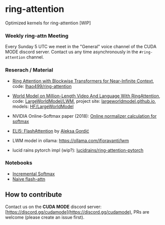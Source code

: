 # ring-attention
Optimized kernels for ring-attention [WIP]


### Weekly ring-attn Meeting

Every Sunday 5 UTC we meet in the "General" voice channel of the CUDA MODE discord server. Contact us any time asynchronously in the `#ring-attention` channel.


### Reserach / Material

- [Ring Attention with Blockwise Transformers for Near-Infinite Context](https://arxiv.org/abs/2310.01889), code: [lhao499/ring-attention](https://github.com/lhao499/ring-attention)
- [World Model on Million-Length Video And Language With RingAttention](https://arxiv.org/abs/2402.08268), code: [LargeWorldModel/LWM](https://github.com/LargeWorldModel/LWM), project site: [largeworldmodel.github.io](https://largeworldmodel.github.io/), models: [HF/LargeWorldModel](https://huggingface.co/LargeWorldModel)

- NVIDIA Online-Softmax paper (2018): [Online normalizer calculation for softmax](https://arxiv.org/abs/1805.02867)
- [ELI5: FlashAttention](https://gordicaleksa.medium.com/eli5-flash-attention-5c44017022ad) by [Aleksa Gordić](https://twitter.com/gordic_aleksa)
- LWM model in ollama: https://ollama.com/ifioravanti/lwm
- lucid rains pytorch impl (wip?): [lucidrains/ring-attention-pytorch](https://github.com/lucidrains/ring-attention-pytorch)



### Notebooks
- [Incremental Softmax](https://colab.research.google.com/drive/1PNDTLx2UYYk8XmTb9e_ZBxPx8P6eByvx?usp=sharing)
- [Naive flash-attn](https://colab.research.google.com/drive/1X-x6PCRydNY9LZBPLA0DZh3Tj2Dyz60M?usp=sharing)


## How to contribute

Contact us on the **CUDA MODE** discord server: [https://discord.gg/cudamode](https://discord.gg/cudamode), PRs are welcome (please create an issue first).
